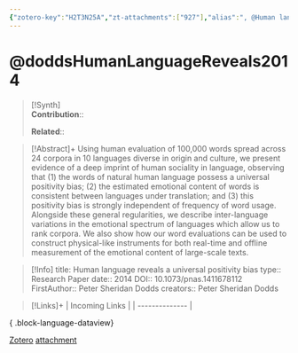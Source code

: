 ```yaml
---
{"zotero-key":"H2T3N25A","zt-attachments":["927"],"alias":", @Human language reveals a universal positivity bias","keywords":[],"FirstAuthor":"[[ Peter Sheridan Dodds]]","tags":["source/researchpaper"],"dg-publish":true,"permalink":"/sources/research-papers/dodds-human-language-reveals2014/","dgPassFrontmatter":true}
---
```


# @doddsHumanLanguageReveals2014

>[!Synth]  
>**Contribution**::  
>  
>**Related**:: 
>  

> [!Abstract]+
> Using human evaluation of 100,000 words spread across 24 corpora in 10 languages diverse in origin and culture, we present evidence of a deep imprint of human sociality in language, observing that (1) the words of natural human language possess a universal positivity bias; (2) the estimated emotional content of words is consistent between languages under translation; and (3) this positivity bias is strongly independent of frequency of word usage. Alongside these general regularities, we describe inter-language variations in the emotional spectrum of languages which allow us to rank corpora. We also show how our word evaluations can be used to construct physical-like instruments for both real-time and offline measurement of the emotional content of large-scale texts.

> [!Info]
> title: Human language reveals a universal positivity bias
> type:: Research Paper 
> date:: 2014
> DOI:: 10.1073/pnas.1411678112
> FirstAuthor:: Peter Sheridan Dodds
> creators:: Peter Sheridan Dodds

> [!Links]+
>  | Incoming Links |
> | -------------- |
> 
{ .block-language-dataview}


[Zotero](zotero://select/library/items/H2T3N25A) [attachment](file:///Users/nathanmaxwell/Zotero/storage/UVK3LZ2N/dodds2014-HumanLanguageReveals.pdf)

